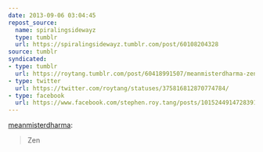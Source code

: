 ```yaml
---
date: 2013-09-06 03:04:45
repost_source:
  name: spiralingsidewayz
  type: tumblr
  url: https://spiralingsidewayz.tumblr.com/post/60108204328
source: tumblr
syndicated:
- type: tumblr
  url: https://roytang.tumblr.com/post/60418991507/meanmisterdharma-zen
- type: twitter
  url: https://twitter.com/roytang/statuses/375816812870774784/
- type: facebook
  url: https://www.facebook.com/stephen.roy.tang/posts/10152449147283912
---
```


<p><a class="tumblr_blog" href="http://meanmisterdharma.tumblr.com/post/60109292369/zen">meanmisterdharma</a>:</p>
<blockquote>
<p>Zen</p>
</blockquote>